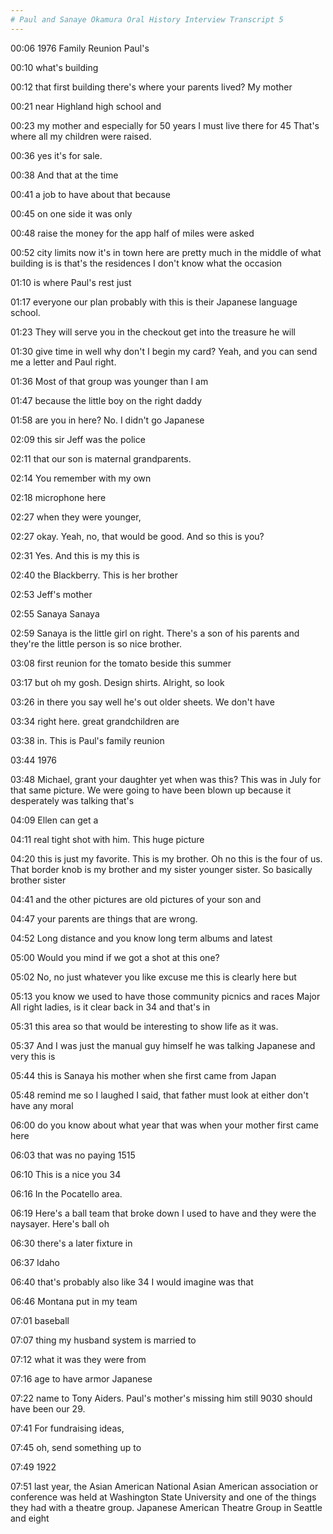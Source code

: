 ```yaml
---
# Paul and Sanaye Okamura Oral History Interview Transcript 5
--- 
```


00:06 
1976 Family Reunion Paul's 

00:10 
what's building 

00:12 
that first building there's where your parents lived? 
My mother 

00:21 
near Highland high school and 

00:23 
my mother and especially for 50 years I must live there for 45 That's where all my children were raised. 

00:36 
yes it's for sale. 

00:38 
And that at the time 

00:41 
a job to have about that because 

00:45 
on one side it was only 

00:48 
raise the money for the app half of miles were asked 

00:52 
city limits now it's in town here are pretty much in the middle of what building is is that's the residences I  don't know what the occasion

01:10 
is where Paul's rest just 

01:17 
everyone our plan probably with this is their Japanese language school. 

01:23 
They will serve you in the checkout get into the treasure he will 

01:30 
give time in well why don't I begin my card? Yeah, and you can send me a letter and Paul right. 

01:36 
Most of that group was younger than I am 

01:47 
because the little boy on the right daddy 

01:58 
are you in here? No. I didn't go Japanese 

02:09 
this sir Jeff was the police 

02:11 
that our son is maternal grandparents. 

02:14 
You remember with my own 

02:18 
microphone here 

02:27 
when they were younger, 

02:27 
okay. Yeah, no, that would be good. And so this is you? 

02:31 
Yes. And this is my this is 

02:40 
the Blackberry. This is her brother

02:53 
Jeff's mother 

02:55 
Sanaya Sanaya 

02:59 
Sanaya is the little girl on right. There's a son of his parents and they're the little person is so nice brother. 

03:08 
first reunion for the tomato beside this summer 

03:17 
but oh my gosh. Design shirts. Alright, so look 

03:26 
in there you say well he's out older sheets. We don't have 

03:34 
right here. great grandchildren are 

03:38 
in. This is Paul's family reunion 

03:44 
1976

03:48 
Michael, grant your daughter yet when was this? This was in July for that same picture. We were going  to have been blown up because it desperately was talking that's 

04:09 
Ellen can get a 

04:11 
real tight shot with him. This huge picture 

04:20 
this is just my favorite. This is my brother. Oh no this is the four of us. That border knob is my brother  and my sister younger sister. So basically brother sister 

04:41
and the other pictures are old pictures of your son and 

04:47 
your parents are things that are wrong. 

04:52 
Long distance and you know long term albums and latest 

05:00 
Would you mind if we got a shot at this one? 

05:02 
No, no just whatever you like excuse me this is clearly here but 

05:13 
you know we used to have those community picnics and races Major All right ladies, is it clear back in  34 and that's in 

05:31 
this area so that would be interesting to show life as it was. 

05:37 
And I was just the manual guy himself he was talking Japanese and very this is 

05:44 
this is Sanaya his mother when she first came from Japan 

05:48 
remind me so I laughed I said, that father must look at either don't have any moral 

06:00 
do you know about what year that was when your mother first came here 

06:03 
that was no paying 1515 

06:10 
This is a nice you 34 

06:16 
In the Pocatello area. 

06:19 
Here's a ball team that broke down I used to have and they were the naysayer. Here's ball oh

06:30 
there's a later fixture in 

06:37 
Idaho 

06:40 
that's probably also like 34 I would imagine was that 

06:46 
Montana put in my team 

07:01 
baseball 

07:07 
thing my husband system is married to 

07:12 
what it was they were from 

07:16 
age to have armor Japanese 

07:22 
name to Tony Aiders. Paul's mother's missing him still 9030 should have been our 29. 

07:41 
For fundraising ideas, 

07:45 
oh, send something up to 

07:49 
1922 

07:51 
last year, the Asian American National Asian American association or conference was held at  Washington State University and one of the things they had with a theatre group. Japanese American  Theatre Group in Seattle and eight
